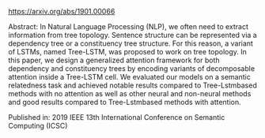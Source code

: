 https://arxiv.org/abs/1901.00066


Abstract:
In Natural Language Processing (NLP), we often need to extract information from tree topology. Sentence structure can be represented via a dependency tree or a constituency tree structure. For this reason, a variant of LSTMs, named Tree-LSTM, was proposed to work on tree topology. In this paper, we design a generalized attention framework for both dependency and constituency trees by encoding variants of decomposable attention inside a Tree-LSTM cell. We evaluated our models on a semantic relatedness task and achieved notable results compared to Tree-Lstmbased methods with no attention as well as other neural and non-neural methods and good results compared to Tree-Lstmbased methods with attention.


Published in: 2019 IEEE 13th International Conference on Semantic Computing (ICSC)